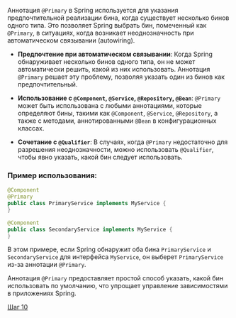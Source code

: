 Аннотация `@Primary` в Spring используется для указания предпочтительной реализации бина, когда существует несколько бинов одного типа. Это позволяет Spring выбрать бин, помеченный как `@Primary`, в ситуациях, когда возникает неоднозначность при автоматическом связывании (autowiring).

- **Предпочтение при автоматическом связывании**: Когда Spring обнаруживает несколько бинов одного типа, он не может автоматически решить, какой из них использовать. Аннотация `@Primary` решает эту проблему, позволяя указать один из бинов как предпочтительный.

- **Использование с `@Component`, `@Service`, `@Repository`, `@Bean`**: `@Primary` может быть использована с любыми аннотациями, которые определяют бины, такими как `@Component`, `@Service`, `@Repository`, а также с методами, аннотированными `@Bean` в конфигурационных классах.

- **Сочетание с `@Qualifier`**: В случаях, когда `@Primary` недостаточно для разрешения неоднозначности, можно использовать `@Qualifier`, чтобы явно указать, какой бин следует использовать.

### Пример использования:

```java
@Component
@Primary
public class PrimaryService implements MyService {
}

@Component
public class SecondaryService implements MyService {
}
```

В этом примере, если Spring обнаружит оба бина `PrimaryService` и `SecondaryService` для интерфейса `MyService`, он выберет `PrimaryService` из-за аннотации `@Primary`.

Аннотация `@Primary` предоставляет простой способ указать, какой бин использовать по умолчанию, что упрощает управление зависимостями в приложениях Spring.

[Шаг 10](./step-10.md)
